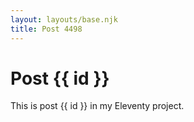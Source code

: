 ```yaml
---
layout: layouts/base.njk
title: Post 4498
---
```


# Post {{ id }}

This is post {{ id }} in my Eleventy project.
